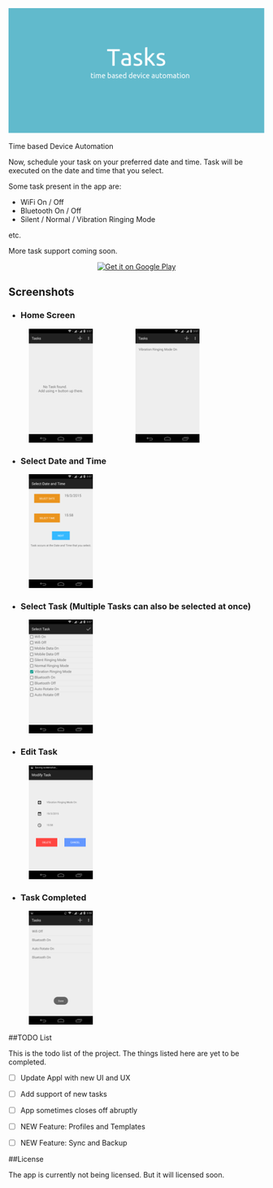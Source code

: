 ![Cover](images/Cover.jpg)

Time based Device Automation

Now, schedule your task on your preferred date and time. Task will be executed on the date and time that you select.

Some task present in the app are:
* WiFi On / Off
* Bluetooth On / Off
* Silent / Normal / Vibration Ringing Mode

etc.

More task support coming soon.

<p align="center">
	<a href='https://play.google.com/store/apps/details?id=com.wottageek.tasks'>
		<img alt='Get it on Google Play' src='https://play.google.com/intl/en_us/badges/images/generic/en_badge_web_generic.png' width="25%" height="25%"/>
	</a>
</p>



## Screenshots

* ### Home Screen

<img alt='Empty Home Screen' src='images/1.png' width="25%" height="25%" hspace="40px"/> <img alt='Task List' src='images/4.png' width="25%" height="25%" hspace="40px"/>

* ### Select Date and Time

<img alt='Select Date and Time' src='images/2.png' width="25%" height="25%" hspace="40px"/>

* ### Select Task (Multiple Tasks can also be selected at once)

<img alt='Select Task' src='images/3.png' width="25%" height="25%" hspace="40px"/>

* ### Edit Task

<img alt='Edit Task' src='images/5.png' width="25%" height="25%" hspace="40px"/>

* ### Task Completed

<img alt='Task Completed' src='images/6.png' width="25%" height="25%" hspace="40px"/>


##TODO List

This is the todo list of the project. The things listed here are yet to be completed.

- [ ] Update Appl with new UI and UX
- [ ] Add support of new tasks
- [ ] App sometimes closes off abruptly
- [ ] NEW Feature: Profiles and Templates
- [ ] NEW Feature: Sync and Backup


##License

The app is currently not being licensed. But it will licensed soon.

